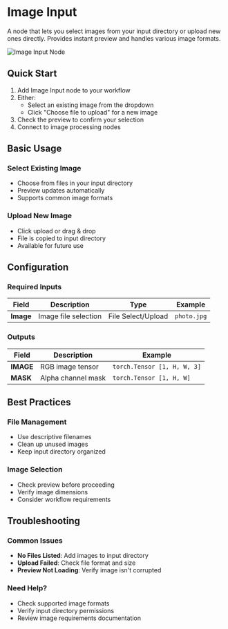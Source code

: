 # Image Input

A node that lets you select images from your input directory or upload new ones directly. Provides instant preview and handles various image formats.

<img src="/images/image-input.png" alt="Image Input Node" class="rounded-lg">

## Quick Start

1. Add Image Input node to your workflow
2. Either:
   * Select an existing image from the dropdown
   * Click "Choose file to upload" for a new image
3. Check the preview to confirm your selection
4. Connect to image processing nodes

## Basic Usage

### Select Existing Image
* Choose from files in your input directory
* Preview updates automatically
* Supports common image formats

### Upload New Image
* Click upload or drag & drop
* File is copied to input directory
* Available for future use

## Configuration

### Required Inputs
| Field | Description | Type | Example |
|-------|-------------|------|---------|
| **Image** | Image file selection | File Select/Upload | `photo.jpg` |

### Outputs
| Field | Description | Example |
|-------|-------------|---------|
| **IMAGE** | RGB image tensor | `torch.Tensor [1, H, W, 3]` |
| **MASK** | Alpha channel mask | `torch.Tensor [1, H, W]` |

## Best Practices

### File Management
* Use descriptive filenames
* Clean up unused images
* Keep input directory organized

### Image Selection
* Check preview before proceeding
* Verify image dimensions
* Consider workflow requirements

## Troubleshooting

### Common Issues
* **No Files Listed**: Add images to input directory
* **Upload Failed**: Check file format and size
* **Preview Not Loading**: Verify image isn't corrupted

### Need Help?
* Check supported image formats
* Verify input directory permissions
* Review image requirements documentation
